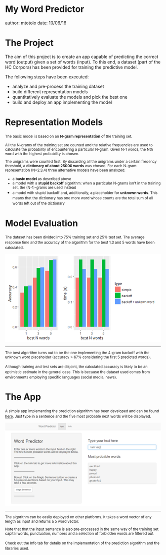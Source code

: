 My Word Predictor
====================================================
author: mtotolo
date: 10/06/16

The Project
========================================================

The aim of this project is to create an app capable of predicting the correct word (output) 
given a set of words (input). To this end, a dataset (part of the HC Corpora) 
has been provided for training the predictive model.

The following steps have been executed:
- analyze and pre-process the training dataset
- build different representation models
- quantitatively evaluate the models and pick the best one
- build and deploy an app implementing the model

Representation Models
========================================================

<small>The basic model is based on an **N-gram representation** of the training set.

All the N-grams of the training set are counted and the relative frequencies are used to calculate the
probability of encountering a particular N-gram. Given N-1 words, the Nth word with the highest
probability is chosen.

The unigrams were counted first. By discarding all the unigrams under a certain freqency threshold, a **dictionary of about 25000 words** was chosed.
For each N-gram representation (N=2,3,4) three alternative models have been analyzed:
- a **basic model** as described above
- a model with a **stupid backoff** algorithm: when a particular N-grams isn't in the training set, the (N-1)-grams are used instead
- a model with stupid backoff and, additionally, a placeholder for **unknown words**. This means that the dictionary has one more word whose counts are the total sum of all words left out of the dictionary</small>

Model Evaluation
========================================================

<small>The dataset has been divided into 75% training set and 25% test set. The average response time and the accuracy of the algorithm for the best 1,3 and 5 words have been calculated.

![alt text](accPlot2.PNG)
***

The best algorithm turns out to be the one implementing the 4-gram backoff with the unknown word placeholder (accuracy > 67% considering the first 5 predicted words).

Although training and test sets are disjoint, the calculated accuracy is likely to be an optimistic estimate in the general case. This is because the dataset used comes from environments employing specific languages (social media, news).</small>


The App
========================================================

<small>A simple app implementing the prediction algorithm has been developed and can be found [here](https://mtotolo.shinyapps.io/WordPredictor/). Just type in a sentence and the five most probable next words will be displayed.

![alt text](app.PNG)
***

The algorithm can be easily deployed on other platforms. It takes a word vector of any length as input and returns a 5 word vector.

Note that that the input sentence is also pre-processed in the same way of the training set: capital words, punctuation, numbers and a selection of forbidden words are filtered out. 

Check out the Info tab for details on the implementation of the prediction algorithm and the libraries used.</small>
